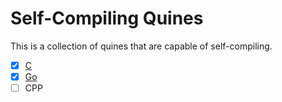 # Self-Compiling Quines

This is a collection of quines that are capable of self-compiling.

* [X] [C](c)
* [X] [Go](go)
* [ ] CPP
